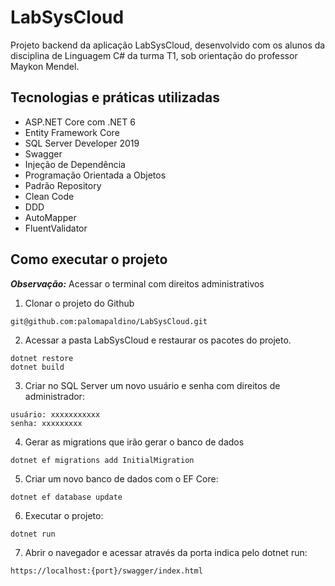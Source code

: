 # LabSysCloud

Projeto backend da aplicação LabSysCloud, desenvolvido com os alunos da disciplina de Linguagem C# da turma T1, sob orientação do professor Maykon Mendel.

## Tecnologias e práticas utilizadas

- ASP.NET Core com .NET 6
- Entity Framework Core
- SQL Server Developer 2019
- Swagger
- Injeção de Dependência
- Programação Orientada a Objetos
- Padrão Repository
- Clean Code
- DDD
- AutoMapper
- FluentValidator

## Como executar o projeto

***Observação:*** Acessar o terminal com direitos administrativos

1. Clonar o projeto do Github

```
git@github.com:palomapaldino/LabSysCloud.git
```

2. Acessar a pasta LabSysCloud e restaurar os pacotes do projeto.

```
dotnet restore
dotnet build
```

3. Criar no SQL Server um novo usuário e senha com direitos de administrador:

```
usuário: xxxxxxxxxxx
senha: xxxxxxxxx
```

4. Gerar as migrations que irão gerar o banco de dados

```
dotnet ef migrations add InitialMigration
```

5. Criar um novo banco de dados com o EF Core:

```
dotnet ef database update
```

6. Executar o projeto:

```
dotnet run
```

7. Abrir o navegador e acessar através da porta indica pelo dotnet run:

```
https://localhost:{port}/swagger/index.html
```